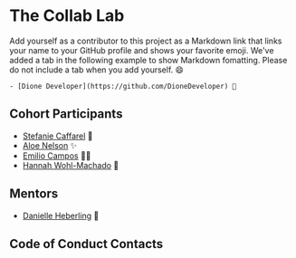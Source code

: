 # The Collab Lab

Add yourself as a contributor to this project as a Markdown link that links your name to your GitHub profile and shows your favorite emoji. We've added a tab in the following example to show Markdown fomatting. Please do not include a tab when you add yourself. 😄

    - [Dione Developer](https://github.com/DioneDeveloper) 💅

## Cohort Participants

- [Stefanie Caffarel](https://github.com/stefiecaff) 🐌
- [Aloe Nelson](https://github.com/eonflower) ✨
- [Emilio Campos](https://github.com/3campos) 🧙‍♂️
- [Hannah Wohl-Machado](https://github.com/hun-ah) 🥹

## Mentors

- [Danielle Heberling](https://github.com/deeheber) 🧐

## Code of Conduct Contacts

